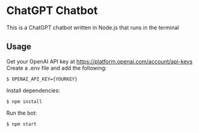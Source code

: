 # ChatGPT Chatbot
This is a ChatGPT chatbot written in Node.js that runs in the terminal

## Usage
Get your OpenAI API key at https://platform.openai.com/account/api-keys<br />
Create a .env file and add the following: 
```
$ OPENAI_API_KEY={YOURKEY}
```
Install dependencies:
```
$ npm install
```
Run the bot:
```
$ npm start
```
